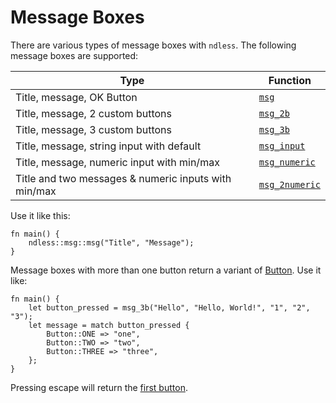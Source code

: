 # Message Boxes
There are various types of message boxes with `ndless`.
The following message boxes are supported:

| Type                                                 | Function         |
|------------------------------------------------------|------------------|
| Title, message, OK Button                            | [`msg`]          |
| Title, message, 2 custom buttons                     | [`msg_2b`]       |
| Title, message, 3 custom buttons                     | [`msg_3b`]       |
| Title, message, string input with default            | [`msg_input`]    |
| Title, message, numeric input with min/max           | [`msg_numeric`]  |
| Title and two messages & numeric inputs with min/max | [`msg_2numeric`] |

[`msg`]: https://docs.rs/ndless/0.8.0/ndless/msg/fn.msg.html
[`msg_2b`]: https://docs.rs/ndless/0.8.0/ndless/msg/fn.msg_2b.html            
[`msg_3b`]: https://docs.rs/ndless/0.8.0/ndless/msg/fn.msg_3b.html            
[`msg_input`]: https://docs.rs/ndless/0.8.0/ndless/msg/fn.msg_input.html      
[`msg_numeric`]: https://docs.rs/ndless/0.8.0/ndless/msg/fn.msg_numeric.html  
[`msg_2numeric`]: https://docs.rs/ndless/0.8.0/ndless/msg/fn.msg_2numeric.html

Use it like this:

```rust,noplaypen
fn main() {
	ndless::msg::msg("Title", "Message");
}
```

Message boxes with more than one button return a variant of
[Button]. Use it like:

```rust,noplaypen
fn main() {
	let button_pressed = msg_3b("Hello", "Hello, World!", "1", "2", "3");
	let message = match button_pressed {
		Button::ONE => "one",
		Button::TWO => "two",
		Button::THREE => "three",
	};
}
```

Pressing escape will return the [first button].

[Button]: https://docs.rs/ndless/0.8.0/ndless/msg/enum.Button.html
[first button]: https://docs.rs/ndless/0.8.0/ndless/msg/enum.Button.html#variant.ONE
